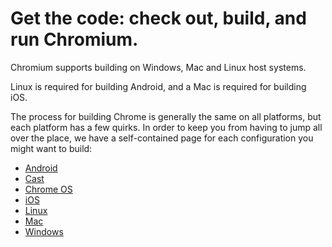 # Get the code: check out, build, and run Chromium. 

Chromium supports building on Windows, Mac and Linux host systems.

Linux is required for building Android, and a Mac is required for building iOS.

The process for building Chrome is generally the same on all platforms, but
each platform has a few quirks. In order to keep you from having to jump
all over the place, we have a self-contained page for each configuration
you might want to build:

* [Android](android_build_instructions.md)
* [Cast](old_cast_build_instructions.md)
* [Chrome OS](old_chromeos_build_instructions.md)
* [iOS](ios/build_instructions.md)
* [Linux](linux_build_instructions.md)
* [Mac](mac_build_instructions.md)
* [Windows](windows_build_instructions.md)
